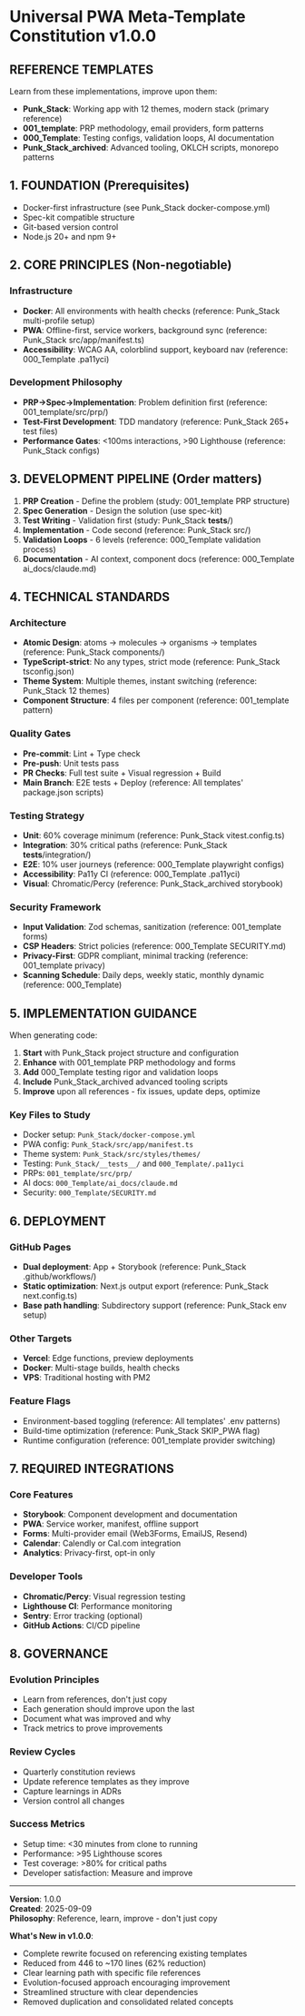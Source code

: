 # Universal PWA Meta-Template Constitution v1.0.0

## REFERENCE TEMPLATES
Learn from these implementations, improve upon them:
- **Punk_Stack**: Working app with 12 themes, modern stack (primary reference)
- **001_template**: PRP methodology, email providers, form patterns
- **000_Template**: Testing configs, validation loops, AI documentation
- **Punk_Stack_archived**: Advanced tooling, OKLCH scripts, monorepo patterns

## 1. FOUNDATION (Prerequisites)
- Docker-first infrastructure (see Punk_Stack docker-compose.yml)
- Spec-kit compatible structure
- Git-based version control
- Node.js 20+ and npm 9+

## 2. CORE PRINCIPLES (Non-negotiable)

### Infrastructure
- **Docker**: All environments with health checks (reference: Punk_Stack multi-profile setup)
- **PWA**: Offline-first, service workers, background sync (reference: Punk_Stack src/app/manifest.ts)
- **Accessibility**: WCAG AA, colorblind support, keyboard nav (reference: 000_Template .pa11yci)

### Development Philosophy
- **PRP→Spec→Implementation**: Problem definition first (reference: 001_template/src/prp/)
- **Test-First Development**: TDD mandatory (reference: Punk_Stack 265+ test files)
- **Performance Gates**: <100ms interactions, >90 Lighthouse (reference: Punk_Stack configs)

## 3. DEVELOPMENT PIPELINE (Order matters)

1. **PRP Creation** - Define the problem (study: 001_template PRP structure)
2. **Spec Generation** - Design the solution (use spec-kit)
3. **Test Writing** - Validation first (study: Punk_Stack __tests__/)
4. **Implementation** - Code second (reference: Punk_Stack src/)
5. **Validation Loops** - 6 levels (reference: 000_Template validation process)
6. **Documentation** - AI context, component docs (reference: 000_Template ai_docs/claude.md)

## 4. TECHNICAL STANDARDS

### Architecture
- **Atomic Design**: atoms → molecules → organisms → templates (reference: Punk_Stack components/)
- **TypeScript-strict**: No any types, strict mode (reference: Punk_Stack tsconfig.json)
- **Theme System**: Multiple themes, instant switching (reference: Punk_Stack 12 themes)
- **Component Structure**: 4 files per component (reference: 001_template pattern)

### Quality Gates
- **Pre-commit**: Lint + Type check
- **Pre-push**: Unit tests pass
- **PR Checks**: Full test suite + Visual regression + Build
- **Main Branch**: E2E tests + Deploy
(reference: All templates' package.json scripts)

### Testing Strategy
- **Unit**: 60% coverage minimum (reference: Punk_Stack vitest.config.ts)
- **Integration**: 30% critical paths (reference: Punk_Stack __tests__/integration/)
- **E2E**: 10% user journeys (reference: 000_Template playwright configs)
- **Accessibility**: Pa11y CI (reference: 000_Template .pa11yci)
- **Visual**: Chromatic/Percy (reference: Punk_Stack_archived storybook)

### Security Framework
- **Input Validation**: Zod schemas, sanitization (reference: 001_template forms)
- **CSP Headers**: Strict policies (reference: 000_Template SECURITY.md)
- **Privacy-First**: GDPR compliant, minimal tracking (reference: 001_template privacy)
- **Scanning Schedule**: Daily deps, weekly static, monthly dynamic (reference: 000_Template)

## 5. IMPLEMENTATION GUIDANCE

When generating code:
1. **Start** with Punk_Stack project structure and configuration
2. **Enhance** with 001_template PRP methodology and forms
3. **Add** 000_Template testing rigor and validation loops
4. **Include** Punk_Stack_archived advanced tooling scripts
5. **Improve** upon all references - fix issues, update deps, optimize

### Key Files to Study
- Docker setup: `Punk_Stack/docker-compose.yml`
- PWA config: `Punk_Stack/src/app/manifest.ts`
- Theme system: `Punk_Stack/src/styles/themes/`
- Testing: `Punk_Stack/__tests__/` and `000_Template/.pa11yci`
- PRPs: `001_template/src/prp/`
- AI docs: `000_Template/ai_docs/claude.md`
- Security: `000_Template/SECURITY.md`

## 6. DEPLOYMENT

### GitHub Pages
- **Dual deployment**: App + Storybook (reference: Punk_Stack .github/workflows/)
- **Static optimization**: Next.js output export (reference: Punk_Stack next.config.ts)
- **Base path handling**: Subdirectory support (reference: Punk_Stack env setup)

### Other Targets
- **Vercel**: Edge functions, preview deployments
- **Docker**: Multi-stage builds, health checks
- **VPS**: Traditional hosting with PM2

### Feature Flags
- Environment-based toggling (reference: All templates' .env patterns)
- Build-time optimization (reference: Punk_Stack SKIP_PWA flag)
- Runtime configuration (reference: 001_template provider switching)

## 7. REQUIRED INTEGRATIONS

### Core Features
- **Storybook**: Component development and documentation
- **PWA**: Service worker, manifest, offline support
- **Forms**: Multi-provider email (Web3Forms, EmailJS, Resend)
- **Calendar**: Calendly or Cal.com integration
- **Analytics**: Privacy-first, opt-in only

### Developer Tools
- **Chromatic/Percy**: Visual regression testing
- **Lighthouse CI**: Performance monitoring
- **Sentry**: Error tracking (optional)
- **GitHub Actions**: CI/CD pipeline

## 8. GOVERNANCE

### Evolution Principles
- Learn from references, don't just copy
- Each generation should improve upon the last
- Document what was improved and why
- Track metrics to prove improvements

### Review Cycles
- Quarterly constitution reviews
- Update reference templates as they improve
- Capture learnings in ADRs
- Version control all changes

### Success Metrics
- Setup time: <30 minutes from clone to running
- Performance: >95 Lighthouse scores
- Test coverage: >80% for critical paths
- Developer satisfaction: Measure and improve

---

**Version**: 1.0.0  
**Created**: 2025-09-09  
**Philosophy**: Reference, learn, improve - don't just copy

**What's New in v1.0.0**:
- Complete rewrite focused on referencing existing templates
- Reduced from 446 to ~170 lines (62% reduction)
- Clear learning path with specific file references
- Evolution-focused approach encouraging improvement
- Streamlined structure with clear dependencies
- Removed duplication and consolidated related concepts